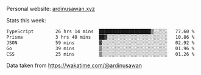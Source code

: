 Personal website: [ardinusawan.xyz](https://ardinusawan.xyz)

Stats this week:
<!--START_SECTION:waka-->

```txt
TypeScript        26 hrs 14 mins  ███████████████████▒░░░░░   77.60 %
Prisma            3 hrs 40 mins   ██▓░░░░░░░░░░░░░░░░░░░░░░   10.86 %
JSON              59 mins         ▓░░░░░░░░░░░░░░░░░░░░░░░░   02.92 %
Go                39 mins         ▒░░░░░░░░░░░░░░░░░░░░░░░░   01.96 %
CSS               25 mins         ▒░░░░░░░░░░░░░░░░░░░░░░░░   01.26 %
```

<!--END_SECTION:waka-->
Data taken from https://wakatime.com/@ardinusawan
